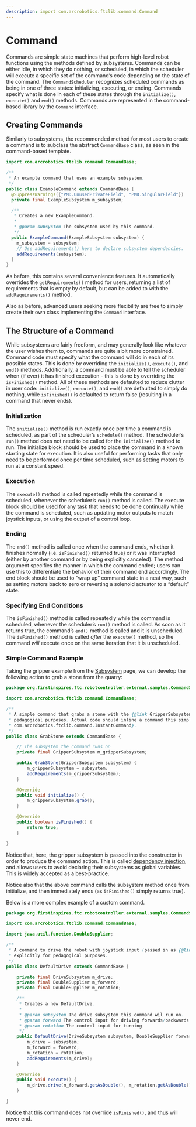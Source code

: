 ```yaml
---
description: import com.arcrobotics.ftclib.command.Command
---
```


# Command

Commands are simple state machines that perform high-level robot functions using the methods defined by subsystems. Commands can be either idle, in which they do nothing, or scheduled, in which the scheduler will execute a specific set of the command’s code depending on the state of the command. The `CommandScheduler` recognizes scheduled commands as being in one of three states: initializing, executing, or ending. Commands specify what is done in each of these states through the `initialize()`, `execute()` and `end()` methods. Commands are represented in the command-based library by the `Command` interface.

## Creating Commands

Similarly to subsystems, the recommended method for most users to create a command is to subclass the abstract `CommandBase` class, as seen in the command-based template.

```java
import com.arcrobotics.ftclib.command.CommandBase;

/**
 * An example command that uses an example subsystem.
 */
public class ExampleCommand extends CommandBase {
  @SuppressWarnings({"PMD.UnusedPrivateField", "PMD.SingularField"})
  private final ExampleSubsystem m_subsystem;

  /**
   * Creates a new ExampleCommand.
   *
   * @param subsystem The subsystem used by this command.
   */
  public ExampleCommand(ExampleSubsystem subsystem) {
    m_subsystem = subsystem;
    // Use addRequirements() here to declare subsystem dependencies.
    addRequirements(subsystem);
  }
}
```

As before, this contains several convenience features. It automatically overrides the `getRequirements()` method for users, returning a list of requirements that is empty by default, but can be added to with the `addRequirements()` method.

Also as before, advanced users seeking more flexibility are free to simply create their own class implementing the `Command` interface.

## The Structure of  a Command

While subsystems are fairly freeform, and may generally look like whatever the user wishes them to, commands are quite a bit more constrained. Command code must specify what the command will do in each of its possible states. This is done by overriding the `initialize()`, `execute()`, and `end()` methods. Additionally, a command must be able to tell the scheduler when \(if ever\) it has finished execution - this is done by overriding the `isFinished()` method. All of these methods are defaulted to reduce clutter in user code: `initialize()`, `execute()`, and `end()` are defaulted to simply do nothing, while `isFinished()` is defaulted to return false \(resulting in a command that never ends\).

### Initialization

The `initialize()` method is run exactly once per time a command is scheduled, as part of the scheduler’s `schedule()` method. The scheduler’s `run()` method does not need to be called for the `initialize()` method to run. The initialize block should be used to place the command in a known starting state for execution. It is also useful for performing tasks that only need to be performed once per time scheduled, such as setting motors to run at a constant speed.

### Execution

The `execute()` method is called repeatedly while the command is scheduled, whenever the scheduler’s `run()` method is called. The execute block should be used for any task that needs to be done continually while the command is scheduled, such as updating motor outputs to match joystick inputs, or using the output of a control loop.

### Ending

The `end()` method is called once when the command ends, whether it finishes normally \(i.e. `isFinished()` returned true\) or it was interrupted \(either by another command or by being explicitly canceled\). The method argument specifies the manner in which the command ended; users can use this to differentiate the behavior of their command end accordingly. The end block should be used to “wrap up” command state in a neat way, such as setting motors back to zero or reverting a solenoid actuator to a “default” state.

### Specifying End Conditions

The `isFinished()` method is called repeatedly while the command is scheduled, whenever the scheduler’s `run()` method is called. As soon as it returns true, the command’s `end()` method is called and it is unscheduled. The `isFinished()` method is called _after_ the `execute()` method, so the command _will_ execute once on the same iteration that it is unscheduled.

### Simple Command Example

Taking the gripper example from the [Subsystem](subsystems.md) page, we can develop the following action to grab a stone from the quarry:

```java
package org.firstinspires.ftc.robotcontroller.external.samples.CommandSample;

import com.arcrobotics.ftclib.command.CommandBase;

/**
 * A simple command that grabs a stone with the {@link GripperSubsystem}.  Written explicitly for
 * pedagogical purposes. Actual code should inline a command this simple with {@link
 * com.arcrobotics.ftclib.command.InstantCommand}.
 */
public class GrabStone extends CommandBase {

    // The subsystem the command runs on
    private final GripperSubsystem m_gripperSubsystem;

    public GrabStone(GripperSubsystem subsystem) {
        m_gripperSubsystem = subsystem;
        addRequirements(m_gripperSubsystem);
    }

    @Override
    public void initialize() {
        m_gripperSubsystem.grab();
    }

    @Override
    public boolean isFinished() {
        return true;
    }

}
```

Notice that, here, the gripper subsystem is passed into the constructor in order to produce the command action. This is called [dependency injection](https://en.wikipedia.org/wiki/Dependency_injection), and allows users to avoid declaring their subsystems as global variables. This is widely accepted as a best-practice.

Notice also that the above command calls the subsystem method once from initialize, and then immediately ends \(as `isFinished()` simply returns true\).

Below is a more complex example of a custom command.

```java
package org.firstinspires.ftc.robotcontroller.external.samples.CommandSample;

import com.arcrobotics.ftclib.command.CommandBase;

import java.util.function.DoubleSupplier;

/**
 * A command to drive the robot with joystick input (passed in as {@link DoubleSupplier}s). Written
 * explicitly for pedagogical purposes.
 */
public class DefaultDrive extends CommandBase {

    private final DriveSubsystem m_drive;
    private final DoubleSupplier m_forward;
    private final DoubleSupplier m_rotation;

    /**
     * Creates a new DefaultDrive.
     *
     * @param subsystem The drive subsystem this command wil run on.
     * @param forward The control input for driving forwards/backwards
     * @param rotation The control input for turning
     */
    public DefaultDrive(DriveSubsystem subsystem, DoubleSupplier forward, DoubleSupplier rotation) {
        m_drive = subsystem;
        m_forward = forward;
        m_rotation = rotation;
        addRequirements(m_drive);
    }

    @Override
    public void execute() {
        m_drive.drive(m_forward.getAsDouble(), m_rotation.getAsDouble());
    }

}
```

Notice that this command does not override `isFinished()`, and thus will never end.

